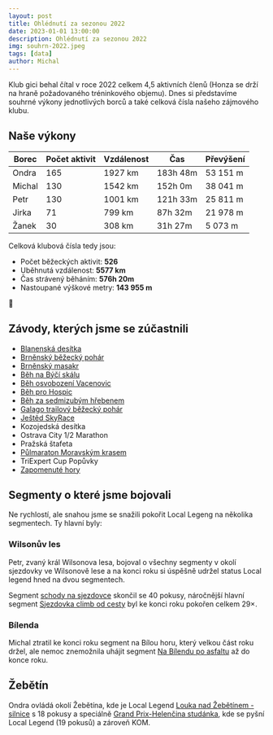 ```yaml
---
layout: post
title: Ohlédnutí za sezonou 2022
date: 2023-01-01 13:00:00
description: Ohlédnutí za sezonou 2022
img: souhrn-2022.jpeg
tags: [data]
author: Michal
---
```


Klub gici behal čítal v roce 2022 celkem 4,5 aktivních členů 
(Honza se drží na hraně požadovaného tréninkového objemu). 
Dnes si představíme souhrné výkony jednotlivých borců 
a také celková čísla našeho zájmového klubu. 

## Naše výkony

| Borec  | Počet aktivit | Vzdálenost | Čas      | Převýšení |
|--------|---------------|------------|----------|-----------|
| Ondra  | 165           | 1927 km    | 183h 48m | 53 151 m  |
| Michal | 130           | 1542 km    | 152h 0m  | 38 041 m  |
| Petr   | 130           | 1001 km    | 121h 33m | 25 811 m  |
| Jirka  | 71            | 799 km     | 87h 32m  | 21 978 m  |
| Žanek  | 30            | 308 km     | 31h 27m  | 5 073 m   |


Celková klubová čísla tedy jsou: 
* Počet běžeckých aktivit: **526**
* Uběhnutá vzdálenost: **5577 km**
* Čas strávený běháním: **576h 20m**
* Nastoupané výškové metry: **143 955 m**

👏

## Závody, kterých jsme se zúčastnili

* [Blanenská desítka](http://www.blanenskadesitka.cz/)
* [Brněnský běžecký pohár](https://www.brnenskybezeckypohar.cz/)
* [Brněnský masakr](https://www.brnenskymasakr.cz/)
* [Běh na Býčí skálu](https://oris.orientacnisporty.cz/Zavod?id=6836)
* [Běh osvobození Vacenovic](https://bkhod.webnode.cz/)
* [Běh pro Hospic](https://www.behprohospic-brno.cz/)
* [Běh za sedmizubým hřebenem](https://boskovice.sportujsnami.cz/)
* [Galago trailový běžecký pohár](http://www.galagotrail.cz/)
* [Ještěd SkyRace](https://jestedskyrace.cz/jestedskyrace/)
* Kozojedská desítka
* Ostrava City 1/2 Marathon
* Pražská štafeta
* [Půlmaraton Moravským krasem](http://askblansko.cz/pmk-2022/)
* TriExpert Cup Popůvky
* [Zapomenuté hory](http://www.zapomenutehory.cz/)


## Segmenty o které jsme bojovali

Ne rychlostí, ale snahou jsme se snažili pokořit Local Legeng na několika segmentech. 
Ty hlavní byly:

### Wilsonův les

Petr, zvaný král Wilsonova lesa,  bojoval o všechny segmenty v okolí sjezdovky ve Wilsonově lese a na konci roku si úspěšně udržel status Local legend hned na dvou segmentech.

Segment [schody na sjezdovce](https://www.strava.com/segments/7245409) skončil se 40 pokusy,
náročnější hlavní segment [Sjezdovka climb od cesty](https://www.strava.com/segments/22360052) byl ke konci roku pokořen
celkem 29×.

### Bílenda

Michal ztratil ke konci roku segment na Bílou horu, který velkou část roku držel, 
ale nemoc znemožnila uhájit segment [Na Bílendu po asfaltu](https://www.strava.com/segments/19815491) až do konce roku.  

## Žebětín

Ondra ovládá okolí Žebětína, kde je Local Legend [
Louka nad Žebětínem - silnice](https://www.strava.com/segments/16266393) s 18 pokusy 
a speciálně [Grand Prix-Helenčina studánka](https://www.strava.com/segments/22291410), kde se pyšní 
Local Legend (19 pokusů) a zároveň KOM. 
